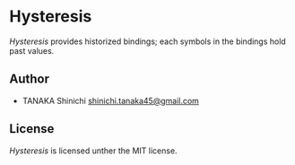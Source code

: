# Hysteresis

*Hysteresis* provides historized bindings; each symbols in the bindings hold past values.

## Author

- TANAKA Shinichi <shinichi.tanaka45@gmail.com>

## License

*Hysteresis* is licensed unther the MIT license.